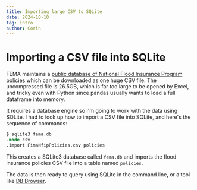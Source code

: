 ```yaml
---
title: Importing large CSV to SQLite
date: 2024-10-10
tag: intro
author: Corin
---
```


# Importing a CSV file into SQLite

FEMA maintains a [public database of National Flood Insurance Program policies](https://www.fema.gov/openfema-data-page/fima-nfip-redacted-policies-v2) which can be downloaded as one huge CSV file. The uncompressed file is 26.5GB, which is far too large to be opened by Excel, and tricky even with Python since pandas usually wants to load a full dataframe into memory.

It requires a database engine so I'm going to work with the data using SQLite. I had to look up how to import a CSV file into SQLite, and here's the sequence of commands:

```sql
$ sqlite3 fema.db
.mode csv
.import FimaNfipPolicies.csv policies
```
This creates a SQLite3 database called `fema.db` and imports the flood insurance policies CSV file into a table named `policies`.

The data is then ready to query using SQLite in the command line, or a tool like [DB Browser](https://sqlitebrowser.org/).
